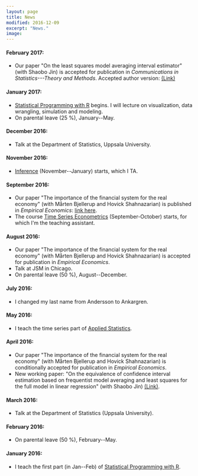 ```yaml
---
layout: page
title: News
modified: 2016-12-09
excerpt: "News."
image:
---
```

#### February 2017:
* Our paper "On the least squares model averaging interval estimator" (with Shaobo Jin) is accepted for publication in *Communications in Statistics---Theory and Methods*. Accepted author version: [(Link)](http://www.tandfonline.com/doi/full/10.1080/03610926.2017.1300272)

#### January 2017:
* [Statistical Programming with R](https://studentportalen.uu.se/portal/portal/uusp/student/student-course?uusp.portalpage=true&toolMode=studentUse&entityId=139739) begins. I will lecture on visualization, data wrangling, simulation and modeling.
* On parental leave (25 %), January--May.

#### December 2016:
* Talk at the Department of Statistics, Uppsala University.

#### November 2016:
* [Inference](https://studentportalen.uu.se/portal/portal/uusp/student/student-course?uusp-locale=en) (November--January) starts, which I TA.

#### September 2016:
* Our paper "The importance of the financial system for the real economy" (with Mårten Bjellerup and Hovick Shahnazarian) is published in *Empirical Economics*: [link here](http://link.springer.com/article/10.1007/s00181-016-1175-4).
* The course [Time Series Econometrics](https://studentportalen.uu.se/portal/portal/uusp/student/student-course?uusp-locale=en) (September-October) starts, for which I'm the teaching assistant.

#### August 2016:
* Our paper "The importance of the financial system for the real economy" (with Mårten Bjellerup and Hovick Shahnazarian) is accepted for publication in *Empirical Economics*.
* Talk at JSM in Chicago.
* On parental leave (50 %), August--December.

#### July 2016:
* I changed my last name from Andersson to Ankargren.

#### May 2016:
* I teach the time series part of [Applied Statistics](https://studentportalen.uu.se/portal/portal/uusp/student/student-course?uusp-locale=en).

#### April 2016:
* Our paper "The importance of the financial system for the real economy" (with Mårten Bjellerup and Hovick Shahnazarian) is conditionally accepted for publication in *Empirical Economics*.
* New working paper: "On the equivalence of confidence interval estimation based on frequentist model averaging and least squares for the full model in linear regression" (with Shaobo Jin) [(Link)](http://uu.diva-portal.org/smash/record.jsf?pid=diva2%3A919537&dswid=-5279).

#### March 2016:
* Talk at the Department of Statistics (Uppsala University).

#### February 2016:
* On parental leave (50 %), February--May.

#### January 2016:
* I teach the first part (in Jan--Feb) of [Statistical Programming with R](https://studentportalen.uu.se/portal/portal/uusp/student/student-course?uusp.portalpage=true&entityId=129258&toolMode=studentUse).